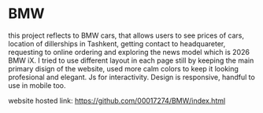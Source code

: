 # BMW

this project reflects to BMW cars, that allows users to see prices of cars, location of dillerships in Tashkent, getting contact to headquareter, requesting to online ordering and exploring the news model which is 2026 BMW iX. I tried to use different layout in each page still by keeping the main primary disign of the website, used more calm colors to keep it looking profesional and elegant. Js for interactivity. Design is responsive, handful to use in mobile too. 

website hosted link: https://github.com/00017274/BMW/index.html
